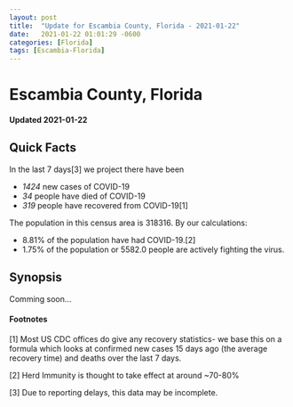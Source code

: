 ```yaml
---
layout: post
title:  "Update for Escambia County, Florida - 2021-01-22"
date:   2021-01-22 01:01:29 -0600
categories: [Florida]
tags: [Escambia-Florida]
---
```


# Escambia County, Florida
#### Updated 2021-01-22

## Quick Facts

In the last 7 days[3] we project there have been
- *1424* new cases of COVID-19
- *34* people have died of COVID-19
- *319* people have recovered from COVID-19[1]

The population in this census area is 318316. By our calculations:
- 8.81% of the population have had COVID-19.[2]
- 1.75% of the population or 5582.0 people are actively fighting the virus.

## Synopsis

Comming soon...


#### Footnotes

[1] Most US CDC offices do give any recovery statistics- we base this on a formula which looks at confirmed new cases
15 days ago (the average recovery time) and deaths over the last 7 days.

[2] Herd Immunity is thought to take effect at around ~70-80%

[3] Due to reporting delays, this data may be incomplete.
 
    